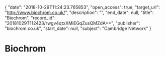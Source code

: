 {
  "date": "2018-10-29T11:24:23.765853", 
  "open_access": true, 
  "target_url": "http://www.biochrom.co.uk/", 
  "description": "", 
  "end_date": null, 
  "title": "Biochrom", 
  "record_id": "20181029T112423/rwgv4qtxXMiEGqZusQMZdA==", 
  "publisher": "biochrom.co.uk", 
  "start_date": null, 
  "subject": "Cambridge Network"
}

# Biochrom

